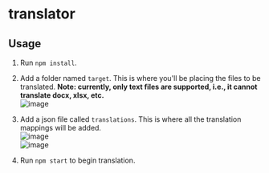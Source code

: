 # translator

## Usage
1. Run ``npm install``. <br>
2. Add a folder named ``target``. This is where you'll be placing the files to be translated. **Note: currently, only text files are supported, i.e., it cannot translate docx, xlsx, etc.** <br> ![image](https://user-images.githubusercontent.com/12861152/144779349-c86b1e78-a61c-40b3-b34e-a0cc85c5f699.png) <br>

3. Add a json file called ``translations``. This is where all the translation mappings will be added. <br> ![image](https://user-images.githubusercontent.com/12861152/144779404-7e990815-b6b8-428f-9682-2a350d7fc905.png) <br>
![image](https://user-images.githubusercontent.com/12861152/144779443-589dc1ad-1ec3-4810-8874-a51a1fa25370.png) <br>
4. Run ``npm start`` to begin translation.



